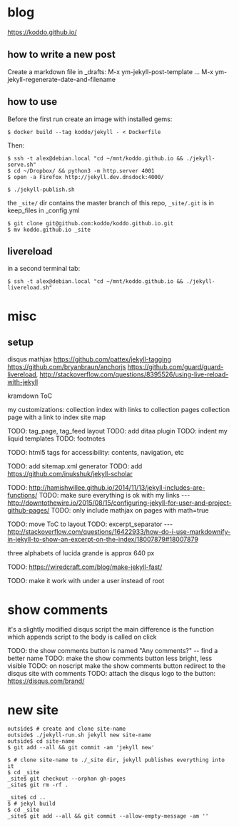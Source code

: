 # blog

https://koddo.github.io/

## how to write a new post

Create a markdown file in _drafts:
M-x ym-jekyll-post-template
...
M-x ym-jekyll-regenerate-date-and-filename

## how to use

Before the first run create an image with installed gems:

```
$ docker build --tag koddo/jekyll - < Dockerfile
```

Then:

```
$ ssh -t alex@debian.local "cd ~/mnt/koddo.github.io && ./jekyll-serve.sh"
$ cd ~/Dropbox/ && python3 -m http.server 4001
$ open -a Firefox http://jekyll.dev.dnsdock:4000/

$ ./jekyll-publish.sh
```



the `_site/` dir contains the master branch of this repo, `_site/.git` is in keep_files in _config.yml

```
$ git clone git@github.com:koddo/koddo.github.io.git
$ mv koddo.github.io _site
```

## livereload

in a second terminal tab:

```
$ ssh -t alex@debian.local "cd ~/mnt/koddo.github.io && ./jekyll-livereload.sh"
```



# misc

## setup

disqus
mathjax
https://github.com/pattex/jekyll-tagging
https://github.com/bryanbraun/anchorjs
https://github.com/guard/guard-livereload, http://stackoverflow.com/questions/8395526/using-live-reload-with-jekyll

kramdown ToC

my customizations:
collection index with links to collection pages
collection page with a link to index
site map



TODO: tag_page, tag_feed layout
TODO: add ditaa plugin
TODO: indent my liquid templates
TODO: footnotes

TODO: html5 tags for accessibility: contents, navigation, etc

TODO: add sitemap.xml generator
TODO: add https://github.com/inukshuk/jekyll-scholar

TODO: http://hamishwillee.github.io/2014/11/13/jekyll-includes-are-functions/
TODO: make sure everything is ok with my links --- http://downtothewire.io/2015/08/15/configuring-jekyll-for-user-and-project-github-pages/
TODO: only include mathjax on pages with math=true 

TODO: move ToC to layout
TODO: excerpt_separator --- http://stackoverflow.com/questions/16422933/how-do-i-use-markdownify-in-jekyll-to-show-an-excerpt-on-the-index/18007879#18007879

three alphabets of lucida grande is approx 640 px 

TODO: <https://wiredcraft.com/blog/make-jekyll-fast/>

TODO: make it work with under a user instead of root

# show comments

it's a slightly modified disqus script
the main difference is the function which appends script to the body is called on click

TODO: the show comments button is named "Any comments?" -- find a better name
TODO: make the show comments button less bright, less visible
TODO: on noscript make the show comments button redirect to the disqus site with comments
TODO: attach the disqus logo to the button: https://disqus.com/brand/

# new site

```
outside$ # create and clone site-name
outside$ ./jekyll-run.sh jekyll new site-name
outside$ cd site-name
$ git add --all && git commit -am 'jekyll new'

$ # clone site-name to ./_site dir, jekyll publishes everything into it
$ cd _site
_site$ git checkout --orphan gh-pages
_site$ git rm -rf .

_site$ cd ..
$ # jekyl build
$ cd _site
_site$ git add --all && git commit --allow-empty-message -am ''
```


